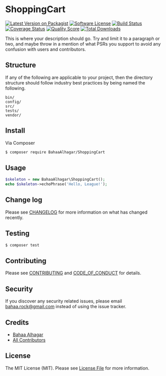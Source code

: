 # ShoppingCart

[![Latest Version on Packagist][ico-version]][link-packagist]
[![Software License][ico-license]](LICENSE.md)
[![Build Status][ico-travis]][link-travis]
[![Coverage Status][ico-scrutinizer]][link-scrutinizer]
[![Quality Score][ico-code-quality]][link-code-quality]
[![Total Downloads][ico-downloads]][link-downloads]

This is where your description should go. Try and limit it to a paragraph or two, and maybe throw in a mention of what
PSRs you support to avoid any confusion with users and contributors.

## Structure

If any of the following are applicable to your project, then the directory structure should follow industry best practices by being named the following.

```
bin/        
config/
src/
tests/
vendor/
```


## Install

Via Composer

``` bash
$ composer require BahaaAlhagar/ShoppingCart
```

## Usage

``` php
$skeleton = new BahaaAlhagar\ShoppingCart();
echo $skeleton->echoPhrase('Hello, League!');
```

## Change log

Please see [CHANGELOG](CHANGELOG.md) for more information on what has changed recently.

## Testing

``` bash
$ composer test
```

## Contributing

Please see [CONTRIBUTING](CONTRIBUTING.md) and [CODE_OF_CONDUCT](CODE_OF_CONDUCT.md) for details.

## Security

If you discover any security related issues, please email bahaa.rock@gmail.com instead of using the issue tracker.

## Credits

- [Bahaa Alhagar][link-author]
- [All Contributors][link-contributors]

## License

The MIT License (MIT). Please see [License File](LICENSE.md) for more information.

[ico-version]: https://img.shields.io/packagist/v/BahaaAlhagar/ShoppingCart.svg?style=flat-square
[ico-license]: https://img.shields.io/badge/license-MIT-brightgreen.svg?style=flat-square
[ico-travis]: https://img.shields.io/travis/BahaaAlhagar/ShoppingCart/master.svg?style=flat-square
[ico-scrutinizer]: https://img.shields.io/scrutinizer/coverage/g/BahaaAlhagar/ShoppingCart.svg?style=flat-square
[ico-code-quality]: https://img.shields.io/scrutinizer/g/BahaaAlhagar/ShoppingCart.svg?style=flat-square
[ico-downloads]: https://img.shields.io/packagist/dt/BahaaAlhagar/ShoppingCart.svg?style=flat-square

[link-packagist]: https://packagist.org/packages/BahaaAlhagar/ShoppingCart
[link-travis]: https://travis-ci.org/BahaaAlhagar/ShoppingCart
[link-scrutinizer]: https://scrutinizer-ci.com/g/BahaaAlhagar/ShoppingCart/code-structure
[link-code-quality]: https://scrutinizer-ci.com/g/BahaaAlhagar/ShoppingCart
[link-downloads]: https://packagist.org/packages/BahaaAlhagar/ShoppingCart
[link-author]: https://github.com/https://github.com/BahaaAlhagar
[link-contributors]: ../../contributors
